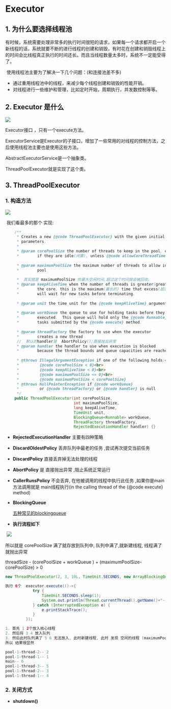 # Executor

## 1. 为什么要选择线程池

​	有时候，系统需要处理非常多的执行时间很短的请求，如果每一个请求都开启一个新线程的话，系统就要不断的进行线程的创建和销毁，有时花在创建和销毁线程上的时间会比线程真正执行的时间还长。而且当线程数量太多时，系统不一定能受得了。

​	使用线程池主要为了解决一下几个问题：(和连接池差不多)

- 通过重用线程池中的线程，来减少每个线程创建和销毁的性能开销。
- 对线程进行一些维护和管理，比如定时开始，周期执行，并发数控制等等。



## 2. Executor 是什么

![](https://tyut.oss-cn-beijing.aliyuncs.com/image/2019-09-19/8032be83-2c10-45d5-bc47-cb3e4262eab7.png?x-oss-process=style/template01)

Executor接口 ，只有一个execute方法。

ExecutorService是Executor的子接口，增加了一些常用的对线程的控制方法，之后使用线程池主要也是使用这些方法。

AbstractExecutorService是一个抽象类。

ThreadPoolExecutor就是实现了这个类。



## 3. ThreadPoolExecutor

### 1. 构造方法 

![](https://tyut.oss-cn-beijing.aliyuncs.com/image/2019-09-19/736d9e02-6b6d-417f-bda9-bd1aa0e65f4b.jpg?x-oss-process=style/template01)

​	我们看最多的那个 实现:

```java
    /**
     * Creates a new {@code ThreadPoolExecutor} with the given initial
     * parameters.
     *
     * @param corePoolSize the number of threads to keep in the pool, even
     *        if they are idle(闲置), unless {@code allowCoreThreadTimeOut} is set
     
     * @param maximumPoolSize the maximum number of threads to allow in the
     *        pool
     
     *  其实就是 maximumPoolSize 的最大空闲时间,超过这个时间就会被回收。
     * @param keepAliveTime when the number of threads is greater(great 比较级) than
     *        the core, this is the maximum(最长的) time that excess(超过) idle threads
     *        will wait for new tasks before terminating.
     
     * @param unit the time unit for the {@code keepAliveTime} argument
     
     * @param workQueue the queue to use for holding tasks before they are
     *        executed.  This queue will hold only the {@code Runnable}
     *        tasks submitted by the {@code execute} method.
     
     * @param threadFactory the factory to use when the executor
     *        creates a new thread
     //  默认的handler是  AbortPolicy();直接抛出异常
     * @param handler the handler to use when execution is blocked
     *        because the thread bounds and queue capacities are reached
     
     * @throws IllegalArgumentException if one of the following holds:<br>
     *         {@code corePoolSize < 0}<br>
     *         {@code keepAliveTime < 0}<br>
     *         {@code maximumPoolSize <= 0}<br>
     *         {@code maximumPoolSize < corePoolSize}
     * @throws NullPointerException if {@code workQueue}
     *         or {@code threadFactory} or {@code handler} is null
     */
    public ThreadPoolExecutor(int corePoolSize,
                              int maximumPoolSize,
                              long keepAliveTime,
                              TimeUnit unit,
                              BlockingQueue<Runnable> workQueue,
                              ThreadFactory threadFactory,
                              RejectedExecutionHandler handler) {}
```

-  **RejectedExecutionHandler** 主要有四种策略

  - **DiscardOldestPolicy** 丢弃队列中最老的任务 ,尝试再次提交当前任务
  - **DiscardPolicy**  直接丢弃掉无法处理的线程
  - **AbortPolicy** 是 直接抛出异常 ,阻止系统正常运行
  - **CallerRunsPolicy**  不会丢弃, 在他被调用的线程中执行此任务 ,如果你是main方法调用就是 main线程执行(in the calling thread of the {@code execute} method)

  

- **BlockingQueue**

  [五种常见的blockingqueue](https://anthony-dong.github.io/post/ni-zhen-zheng-liao-jie-java-ji-he-ma/#4%E7%AE%80%E8%A6%81%E6%A6%82%E8%BF%B0blockingqueue%E5%B8%B8%E7%94%A8%E7%9A%84%E4%BA%94%E4%B8%AA%E5%AE%9E%E7%8E%B0%E7%B1%BB)



* **执行流程如下**

​	![](https://tyut.oss-cn-beijing.aliyuncs.com/image/2019-09-19/e6bb8bab-5009-4187-a219-fdcdb165897b.png?x-oss-process=style/template01)

所以就是  corePoolSize 满了就存放到队列中, 队列中满了,就新建线程, 线程满了就抛出异常

threadSize  - (corePoolSize  + workQueue )  + (maximumPoolSize-corePoolSize) > 0 

```java
new ThreadPoolExecutor(2, 3, 10L, TimeUnit.SECONDS, new ArrayBlockingQueue<>(2), new ThreadPoolExecutor.CallerRunsPolicy());

执行 6个  executor.execute(()->{
            try {
                TimeUnit.SECONDS.sleep(1);
                System.out.println(Thread.currentThread().getName()+"-- 1");
            } catch (InterruptedException e) {
                e.printStackTrace();
            }
         });

1. 首先 1 2个放入核心线程
2. 然后将 3 4 放入队列
3. 然后此时队列满了 5 6 无法放入, 此时新建线程, 此时 发现 空闲的线程 (maximumPoolSize-corePoolSize) 就 1个了 ,5就去执行那个新建的线程, 6就放入到了 main线程
所以 结果很显然 

pool-1-thread-2-- 2
pool-1-thread-1-- 1
main-- 6
pool-1-thread-3-- 5
pool-1-thread-2-- 3
pool-1-thread-1-- 4

```





### 2. 关闭方式

- **shutdown()**

